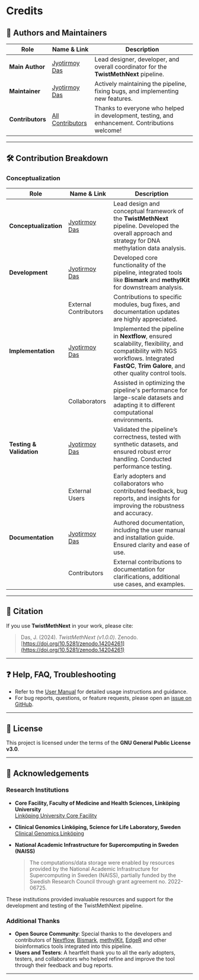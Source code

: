 # Credits

## 👤 Authors and Maintainers

| Role         | Name & Link                                                                 | Description                                                                                      |
|--------------|------------------------------------------------------------------------------|--------------------------------------------------------------------------------------------------|
| **Main Author** | [Jyotirmoy Das](https://github.com/JD2112)                                  | Lead designer, developer, and overall coordinator for the **TwistMethNext** pipeline.           |
| **Maintainer**  | [Jyotirmoy Das](https://github.com/JD2112)                                  | Actively maintaining the pipeline, fixing bugs, and implementing new features.                  |
| **Contributors**| [All Contributors](https://github.com/JD2112/TwistMethNext/pulls)           | Thanks to everyone who helped in development, testing, and enhancement. Contributions welcome!  |

---

## 🛠️ Contribution Breakdown

### Conceptualization

| Role               | Name & Link                                                                | Description                                                                                       |
|--------------------|-----------------------------------------------------------------------------|---------------------------------------------------------------------------------------------------|
| **Conceptualization** | [Jyotirmoy Das](https://github.com/JD2112)                                  | Lead design and conceptual framework of the **TwistMethNext** pipeline. Developed the overall approach and strategy for DNA methylation data analysis. |
| **Development**      | [Jyotirmoy Das](https://github.com/JD2112)                                  | Developed core functionality of the pipeline, integrated tools like **Bismark** and **methylKit** for downstream analysis. |
|       | External Contributors                                                       | Contributions to specific modules, bug fixes, and documentation updates are highly appreciated.     |
| **Implementation**   | [Jyotirmoy Das](https://github.com/JD2112)                                  | Implemented the pipeline in **Nextflow**, ensured scalability, flexibility, and compatibility with NGS workflows. Integrated **FastQC**, **Trim Galore**, and other quality control tools. |
|    | Collaborators                                                              | Assisted in optimizing the pipeline's performance for large-scale datasets and adapting it to different computational environments. |
| **Testing & Validation** | [Jyotirmoy Das](https://github.com/JD2112)                                  | Validated the pipeline’s correctness, tested with synthetic datasets, and ensured robust error handling. Conducted performance testing. |
|  | External Users                                                            | Early adopters and collaborators who contributed feedback, bug reports, and insights for improving the robustness and accuracy. |
| **Documentation**    | [Jyotirmoy Das](https://github.com/JD2112)                                  | Authored documentation, including the user manual and installation guide. Ensured clarity and ease of use. |
|    | Contributors                                                               | External contributions to documentation for clarifications, additional use cases, and examples.     |


---

## 📄 Citation

If you use **TwistMethNext** in your work, please cite:

> Das, J. (2024). *TwistMethNext (v1.0.0)*. Zenodo. [https://doi.org/10.5281/zenodo.14204261](https://doi.org/10.5281/zenodo.14204261)

---

## ❓ Help, FAQ, Troubleshooting

- Refer to the [User Manual](usage/README.md) for detailed usage instructions and guidance.
- For bug reports, questions, or feature requests, please open an [issue on GitHub](https://github.com/JD2112/TwistMethNext/issues).

---

## 📜 License

This project is licensed under the terms of the **GNU General Public License v3.0**.  

---

## 🙏 Acknowledgements

### Research Institutions

- **Core Facility, Faculty of Medicine and Health Sciences, Linköping University**  
  [Linköping University Core Facility](https://liu.se/en/organisation/liu/medfak/coref)

- **Clinical Genomics Linköping, Science for Life Laboratory, Sweden**  
  [Clinical Genomics Linköping](https://www.scilifelab.se/units/clinical-genomics-linkoping/)

- **National Academic Infrastructure for Supercomputing in Sweden (NAISS)**
  > The computations/data storage were enabled by resources provided by the National Academic Infrastructure for Supercomputing in Sweden (NAISS), partially funded by the Swedish Research Council through grant agreement no. 2022-06725.

These institutions provided invaluable resources and support for the development and testing of the TwistMethNext pipeline.

### Additional Thanks

- **Open Source Community**: Special thanks to the developers and contributors of [Nextflow](https://www.nextflow.io/), [Bismark](https://www.bioinformatics.babraham.ac.uk/projects/bismark/), [methylKit](https://github.com/observer101/methylKit), [EdgeR](https://bioconductor.org/packages/release/bioc/html/edgeR.html) and other bioinformatics tools integrated into this pipeline.
- **Users and Testers**: A heartfelt thank you to all the early adopters, testers, and collaborators who helped refine and improve the tool through their feedback and bug reports.

---
